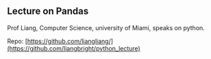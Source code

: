 ## Lecture on Pandas

Prof Liang, Computer Science, university of Miami, speaks on python.

Repo: [https://github.com/liangliang/](https://github.com/liangbright/python_lecture)

